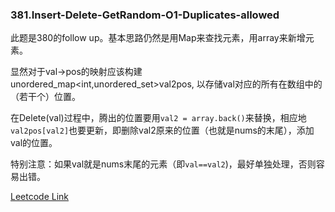 ### 381.Insert-Delete-GetRandom-O1-Duplicates-allowed

此题是380的follow up。基本思路仍然是用Map来查找元素，用array来新增元素。

显然对于val->pos的映射应该构建 unordered_map<int,unordered_set<int>>val2pos, 以存储val对应的所有在数组中的（若干个）位置。

在Delete(val)过程中，腾出的位置要用```val2 = array.back()```来替换，相应地```val2pos[val2]```也要更新，即删除val2原来的位置（也就是nums的末尾），添加val的位置。

特别注意：如果val就是nums末尾的元素（即```val==val2```)，最好单独处理，否则容易出错。


[Leetcode Link](https://leetcode.com/problems/insert-delete-getrandom-o1-duplicates-allowed)
